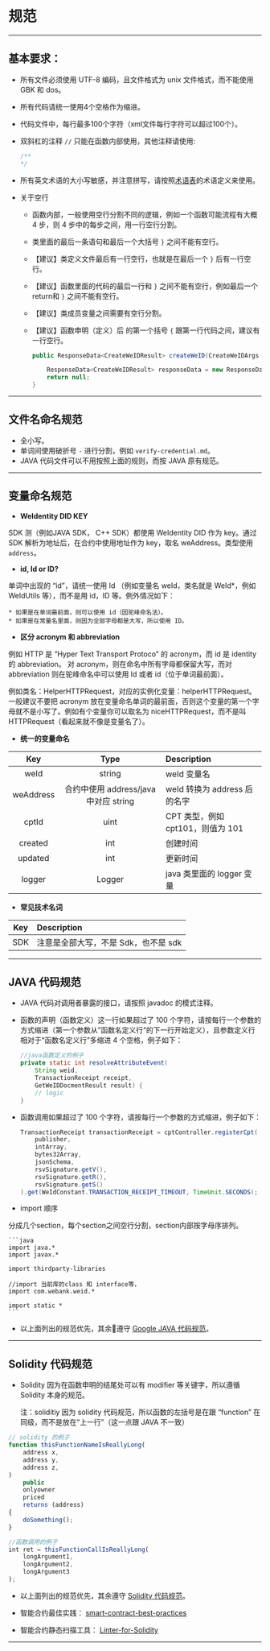 # 规范

---

## 基本要求：

* 所有文件必须使用 UTF-8 编码，且文件格式为 unix 文件格式，而不能使用 GBK 和 dos。
* 所有代码请统一使用4个空格作为缩进。
* 代码文件中，每行最多100个字符（xml文件每行字符可以超过100个）。
* 双斜杠的注释 ```//``` 只能在函数内部使用，其他注释请使用:

    ```java
    /**
    */
    ```

* 所有英文术语的大小写敏感，并注意拼写，请按照[术语表](https://github.com/webankopen/WeIdentity/blob/master/docs/terminologies.rst)的术语定义来使用。

* 关于空行
  * 函数内部，一般使用空行分割不同的逻辑，例如一个函数可能流程有大概 4 步，则 4 步中的每步之间，用一行空行分割。
  * 类里面的最后一条语句和最后一个大括号 ```}``` 之间不能有空行。
  * 【建议】类定义文件最后有一行空行，也就是在最后一个 ```}``` 后有一行空行。
  * 【建议】函数里面的代码的最后一行和 ```}``` 之间不能有空行，例如最后一个return和 ```}``` 之间不能有空行。
  * 【建议】类成员变量之间需要有空行分割。
  * 【建议】函数申明（定义）后 的第一个括号 ```{``` 跟第一行代码之间，建议有一行空行。

    ```java
    public ResponseData<CreateWeIDResult> createWeID(CreateWeIDArgs createWeIDArgs) {

        ResponseData<CreateWeIDResult> responseData = new ResponseData<CreateWeIDResult>();
        return null;
    }
    ```

---

## 文件名命名规范

* 全小写。
* 单词间使用破折号 `-` 进行分割，例如 ```verify-credential.md```。
* JAVA 代码文件可以不用按照上面的规则，而按 JAVA 原有规范。

---

## 变量命名规范

* **WeIdentity DID KEY**

SDK 测（例如JAVA SDK， C++ SDK）都使用 WeIdentity DID 作为 key。通过 SDK 解析为地址后，在合约中使用地址作为 key，取名 weAddress。类型使用 ```address```。

* **id, Id or ID?**

单词中出现的 “id”，请统一使用 Id （例如变量名 weId，类名就是 WeId*，例如 WeIdUtils 等），而不是用 id，ID 等。例外情况如下：

    * 如果是在单词最前面，则可以使用 id（因驼峰命名法）。
    * 如果是在常量名里面，则因为全部字母都是大写，所以使用 ID。

* **区分 acronym 和 abbreviation**

例如 HTTP 是 “Hyper Text Transport Protoco” 的 acronym，而 id 是 identity 的 abbreviation。
对 acronym，则在命名中所有字母都保留大写，而对 abbreviation 则在驼峰命名中可以使用 Id 或者 id（位于单词最前面）。

例如类名：HelperHTTPRequest，对应的实例化变量：helperHTTPRequest。
一般建议不要把 acronym 放在变量命名单词的最前面，否则这个变量的第一个字母就不是小写了。例如有个变量你可以取名为 niceHTTPRequest，而不是叫 HTTPRequest（看起来就不像是变量名了）。

* **统一的变量命名**

| Key | Type | Description |
| :---: | :---: |:------|
| weId |string| weId 变量名 |
| weAddress |合约中使用 address/java 中对应 string| weId 转换为 address 后的名字 |
| cptId | uint| CPT 类型，例如 cpt101，则值为 101 |
| created |int| 创建时间|
| updated |int| 更新时间 |
| logger |Logger| java 类里面的 logger 变量 |

* **常见技术名词**

| Key | Description |
| :---: | :------|
| SDK | 注意是全部大写，不是 Sdk，也不是 sdk |

---

## JAVA 代码规范

* JAVA 代码对调用者暴露的接口，请按照 javadoc 的模式注释。

* 函数的声明（函数定义）这一行如果超过了 100 个字符，请按每行一个参数的方式缩进（第一个参数从”函数名定义行“的下一行开始定义），且参数定义行相对于“函数名定义行”多缩进 4 个空格，例子如下：

    ```java
    //java函数定义的例子
    private static int resolveAttributeEvent(
        String weid,
        TransactionReceipt receipt,
        GetWeIDDocmentResult result) {
        // logic
    }
    ```
* 函数调用如果超过了 100 个字符，请按每行一个参数的方式缩进，例子如下：

    ```java
    TransactionReceipt transactionReceipt = cptController.registerCpt(
        publisher,
        intArray,
        bytes32Array,
        jsonSchema,
        rsvSignature.getV(),
        rsvSignature.getR(),
        rsvSignature.getS()
    ).get(WeIdConstant.TRANSACTION_RECEIPT_TIMEOUT, TimeUnit.SECONDS);
    ```

* import 顺序

分成几个section，每个section之间空行分割，section内部按字母序排列。

    ```java
    import java.*
    import javax.*

    import thirdparty-libraries

    //import 当前库的class 和 interface等，
    import com.webank.weid.*

    import static *
    ```

* 以上面列出的规范优先，其余遵守 [Google JAVA 代码规范](https://google.github.io/styleguide/javaguide.html)。

---

## Solidity 代码规范

* Solidity 因为在函数申明的结尾处可以有 modifier 等关键字，所以遵循 Solidity 本身的规范。

    注：soliditiy 因为 solidity 代码规范，所以函数的左括号是在跟 “function” 在同级，而不是放在“上一行”（这一点跟 JAVA 不一致）

```javascript
// solidity 的例子
function thisFunctionNameIsReallyLong(
    address x,
    address y,
    address z,
)
    public
    onlyowner
    priced
    returns (address)
{
    doSomething();
}
```

```javascript
//函数调用的例子
int ret = thisFunctionCallIsReallyLong(
    longArgument1,
    longArgument2,
    longArgument3
);
```

* 以上面列出的规范优先，其余遵守 [Solidity 代码规范](https://solidity.readthedocs.io/en/latest/style-guide.html)。

* 智能合约最佳实践： [smart-contract-best-practices](https://github.com/ConsenSys/smart-contract-best-practices)

* 智能合约静态扫描工具： [Linter-for-Solidity](https://github.com/duaraghav8/Solium)

---